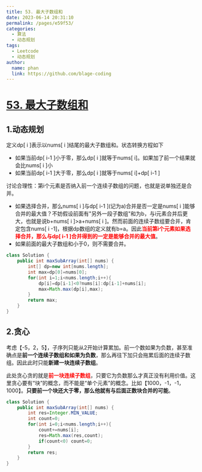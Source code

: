 ```yaml
---
title: 53. 最大子数组和
date: 2023-06-14 20:31:10
permalink: /pages/e59f53/
categories:
  - 算法
  - 动态规划
tags:
  - Leetcode
  - 动态规划
author: 
  name: phan
  link: https://github.com/blage-coding
---
```

# [53. 最大子数组和](https://leetcode.cn/problems/maximum-subarray/)

## 1.动态规划

定义dp\[ i \]表示以nums\[ i \]结尾的最大子数组和。状态转换方程如下

- 如果当前dp\[ i-1 \]小于零，那么dp\[ i \]就等于nums\[ i\]。如果加了前一个结果就会比nums\[ i \]小
- 如果当前dp\[ i-1 \]大于零，那么dp\[ i \]就等于nums\[ i\]+dp\[ i-1 \]

讨论合理性：第i个元素是否纳入前一个连续子数组的问题，也就是说单独还是合并。

- 如果选择合并，那么nums\[ i \]与dp\[ i-1 \](记为a)合并是否一定是nums\[ i \]能够合并的最大值？不妨假设前面有"另外一段子数组"和为b，与i元素合并后更大，也就是说b+nums\[ i \]>a+nums\[ i \]。然而前面的连续子数组要合并，肯定包含nums\[ i -1\]，根据dp数组的定义就有b=a。因此<font color="red">**当前第i个元素如果选择合并，那么与dp\[ i-1 \]合并得到的一定是能够合并的最大值**</font>。
- 如果前面的最大子数组和小于0，则不需要合并。

```java
class Solution {
    public int maxSubArray(int[] nums) {
        int[] dp=new int[nums.length];
        int max=dp[0]=nums[0];
        for(int i=1;i<nums.length;i++){
            dp[i]=dp[i-1]<0?nums[i]:dp[i-1]+nums[i];
            max=Math.max(dp[i],max);
        }
        return max;
    }
}
```

## 2.贪心

考虑【-5，2，5】，子序列只能从2开始计算累加。前一个数如果为负数，甚至准确点是**前一个连续子数组和如果为负数**，那么再往下加只会拖累后面的连续子数组。因此此时只能**新建一块连续子数组**。

此处贪心贪的就是<font color="red">**前一块连续子数组**</font>，只要它为负数那么才真正没有利用价值。这里贪心要有“块”的概念，而不能是“单个元素”的概念。比如【1000，-1，-1，1000】。**只要前一个块还大于零，那么他就有与后面正数块合并的可能**。

```java
class Solution {
    public int maxSubArray(int[] nums) {
        int res=Integer.MIN_VALUE;
        int count=0;
        for(int i=0;i<nums.length;i++){
            count+=nums[i];
            res=Math.max(res,count);
            if(count<0) count=0;
        }
        return res;
    }
}
```

